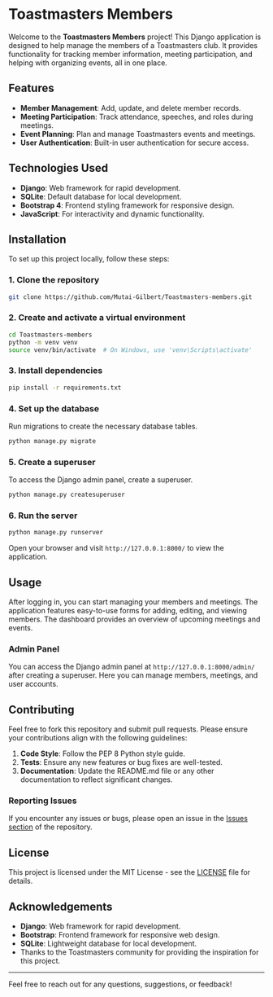 
# Toastmasters Members

Welcome to the **Toastmasters Members** project! This Django application is designed to help manage the members of a Toastmasters club. It provides functionality for tracking member information, meeting participation, and helping with organizing events, all in one place.

## Features

- **Member Management**: Add, update, and delete member records.
- **Meeting Participation**: Track attendance, speeches, and roles during meetings.
- **Event Planning**: Plan and manage Toastmasters events and meetings.
- **User Authentication**: Built-in user authentication for secure access.

## Technologies Used

- **Django**: Web framework for rapid development.
- **SQLite**: Default database for local development.
- **Bootstrap 4**: Frontend styling framework for responsive design.
- **JavaScript**: For interactivity and dynamic functionality.

## Installation

To set up this project locally, follow these steps:

### 1. Clone the repository

```bash
git clone https://github.com/Mutai-Gilbert/Toastmasters-members.git
```

### 2. Create and activate a virtual environment

```bash
cd Toastmasters-members
python -m venv venv
source venv/bin/activate  # On Windows, use 'venv\Scripts\activate'
```

### 3. Install dependencies

```bash
pip install -r requirements.txt
```

### 4. Set up the database

Run migrations to create the necessary database tables.

```bash
python manage.py migrate
```

### 5. Create a superuser

To access the Django admin panel, create a superuser.

```bash
python manage.py createsuperuser
```

### 6. Run the server

```bash
python manage.py runserver
```

Open your browser and visit `http://127.0.0.1:8000/` to view the application.

## Usage

After logging in, you can start managing your members and meetings. The application features easy-to-use forms for adding, editing, and viewing members. The dashboard provides an overview of upcoming meetings and events.

### Admin Panel

You can access the Django admin panel at `http://127.0.0.1:8000/admin/` after creating a superuser. Here you can manage members, meetings, and user accounts.

## Contributing

Feel free to fork this repository and submit pull requests. Please ensure your contributions align with the following guidelines:

1. **Code Style**: Follow the PEP 8 Python style guide.
2. **Tests**: Ensure any new features or bug fixes are well-tested.
3. **Documentation**: Update the README.md file or any other documentation to reflect significant changes.

### Reporting Issues

If you encounter any issues or bugs, please open an issue in the [Issues section](https://github.com/Mutai-Gilbert/Toastmasters-members/issues) of the repository.

## License

This project is licensed under the MIT License - see the [LICENSE](LICENSE) file for details.

## Acknowledgements

- **Django**: Web framework for rapid development.
- **Bootstrap**: Frontend framework for responsive web design.
- **SQLite**: Lightweight database for local development.
- Thanks to the Toastmasters community for providing the inspiration for this project.

---

Feel free to reach out for any questions, suggestions, or feedback!
